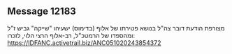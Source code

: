 ## Message 12183

מצורפת הודעת דובר צה"ל בנושא פטירתו של אלוף (בדימוס) ישעיהו "שייקה" גביש ז"ל ומהספדו של הרמטכ"ל, רב-אלוף הרצי הלוי, לזכרו: https://IDFANC.activetrail.biz/ANC051020243854372

